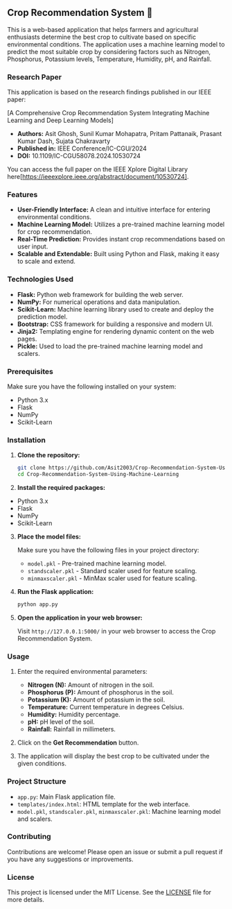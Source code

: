 ## Crop Recommendation System 🌱

This is a web-based application that helps farmers and agricultural enthusiasts determine the best crop to cultivate based on specific environmental conditions. The application uses a machine learning model to predict the most suitable crop by considering factors such as Nitrogen, Phosphorus, Potassium levels, Temperature, Humidity, pH, and Rainfall.

### Research Paper
This application is based on the research findings published in our IEEE paper:

[A Comprehensive Crop Recommendation System Integrating Machine Learning and Deep Learning Models]
- **Authors:** Asit Ghosh, Sunil Kumar Mohapatra, Pritam Pattanaik, Prasant Kumar Dash, Sujata Chakravarty
- **Published in:** IEEE Conference/IC-CGU/2024
- **DOI:** 10.1109/IC-CGU58078.2024.10530724

You can access the full paper on the IEEE Xplore Digital Library here[https://ieeexplore.ieee.org/abstract/document/10530724].
### Features

- **User-Friendly Interface:** A clean and intuitive interface for entering environmental conditions.
- **Machine Learning Model:** Utilizes a pre-trained machine learning model for crop recommendation.
- **Real-Time Prediction:** Provides instant crop recommendations based on user input.
- **Scalable and Extendable:** Built using Python and Flask, making it easy to scale and extend.

### Technologies Used

- **Flask:** Python web framework for building the web server.
- **NumPy:** For numerical operations and data manipulation.
- **Scikit-Learn:** Machine learning library used to create and deploy the prediction model.
- **Bootstrap:** CSS framework for building a responsive and modern UI.
- **Jinja2:** Templating engine for rendering dynamic content on the web pages.
- **Pickle:** Used to load the pre-trained machine learning model and scalers.

### Prerequisites

Make sure you have the following installed on your system:

- Python 3.x
- Flask
- NumPy
- Scikit-Learn

### Installation

1. **Clone the repository:**
   ```bash
   git clone https://github.com/Asit2003/Crop-Recommendation-System-Using-Machine-Learning.git
   cd Crop-Recommendation-System-Using-Machine-Learning
   ```

2. **Install the required packages:**
- Python 3.x
- Flask
- NumPy
- Scikit-Learn

3. **Place the model files:**

   Make sure you have the following files in your project directory:
   - `model.pkl` - Pre-trained machine learning model.
   - `standscaler.pkl` - Standard scaler used for feature scaling.
   - `minmaxscaler.pkl` - MinMax scaler used for feature scaling.

4. **Run the Flask application:**
   ```bash
   python app.py
   ```

5. **Open the application in your web browser:**

   Visit `http://127.0.0.1:5000/` in your web browser to access the Crop Recommendation System.

### Usage

1. Enter the required environmental parameters:
   - **Nitrogen (N):** Amount of nitrogen in the soil.
   - **Phosphorus (P):** Amount of phosphorus in the soil.
   - **Potassium (K):** Amount of potassium in the soil.
   - **Temperature:** Current temperature in degrees Celsius.
   - **Humidity:** Humidity percentage.
   - **pH:** pH level of the soil.
   - **Rainfall:** Rainfall in millimeters.

2. Click on the **Get Recommendation** button.

3. The application will display the best crop to be cultivated under the given conditions.

### Project Structure

- `app.py`: Main Flask application file.
- `templates/index.html`: HTML template for the web interface.
- `model.pkl`, `standscaler.pkl`, `minmaxscaler.pkl`: Machine learning model and scalers.

### Contributing

Contributions are welcome! Please open an issue or submit a pull request if you have any suggestions or improvements.

### License

This project is licensed under the MIT License. See the [LICENSE](LICENSE) file for more details.

